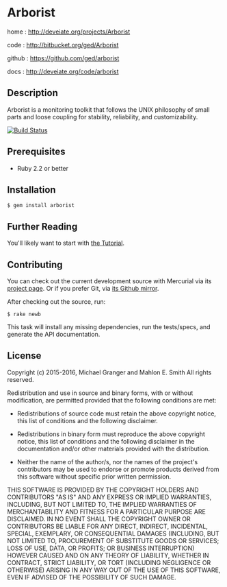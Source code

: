# Arborist

home
: http://deveiate.org/projects/Arborist

code
: http://bitbucket.org/ged/Arborist

github
: https://github.com/ged/arborist

docs
: http://deveiate.org/code/arborist


## Description

Arborist is a monitoring toolkit that follows the UNIX philosophy
of small parts and loose coupling for stability, reliability, and
customizability.

[![Build Status](https://semaphoreci.com/api/v1/projects/13677b60-5f81-4e6e-a9c6-e21d30daa4ca/461532/badge.svg)](https://semaphoreci.com/ged/arborist)


## Prerequisites

* Ruby 2.2 or better


## Installation

    $ gem install arborist


## Further Reading

You'll likely want to start with [the Tutorial](Tutorial.html).


## Contributing

You can check out the current development source with Mercurial via its
[project page](http://bitbucket.org/ged/Arborist). Or if you prefer Git, via 
[its Github mirror](https://github.com/ged/arborist).

After checking out the source, run:

    $ rake newb

This task will install any missing dependencies, run the tests/specs,
and generate the API documentation.


## License

Copyright (c) 2015-2016, Michael Granger and Mahlon E. Smith
All rights reserved.

Redistribution and use in source and binary forms, with or without
modification, are permitted provided that the following conditions are met:

* Redistributions of source code must retain the above copyright notice,
  this list of conditions and the following disclaimer.

* Redistributions in binary form must reproduce the above copyright notice,
  this list of conditions and the following disclaimer in the documentation
  and/or other materials provided with the distribution.

* Neither the name of the author/s, nor the names of the project's
  contributors may be used to endorse or promote products derived from this
  software without specific prior written permission.

THIS SOFTWARE IS PROVIDED BY THE COPYRIGHT HOLDERS AND CONTRIBUTORS "AS IS"
AND ANY EXPRESS OR IMPLIED WARRANTIES, INCLUDING, BUT NOT LIMITED TO, THE
IMPLIED WARRANTIES OF MERCHANTABILITY AND FITNESS FOR A PARTICULAR PURPOSE ARE
DISCLAIMED. IN NO EVENT SHALL THE COPYRIGHT OWNER OR CONTRIBUTORS BE LIABLE
FOR ANY DIRECT, INDIRECT, INCIDENTAL, SPECIAL, EXEMPLARY, OR CONSEQUENTIAL
DAMAGES (INCLUDING, BUT NOT LIMITED TO, PROCUREMENT OF SUBSTITUTE GOODS OR
SERVICES; LOSS OF USE, DATA, OR PROFITS; OR BUSINESS INTERRUPTION) HOWEVER
CAUSED AND ON ANY THEORY OF LIABILITY, WHETHER IN CONTRACT, STRICT LIABILITY,
OR TORT (INCLUDING NEGLIGENCE OR OTHERWISE) ARISING IN ANY WAY OUT OF THE USE
OF THIS SOFTWARE, EVEN IF ADVISED OF THE POSSIBILITY OF SUCH DAMAGE.


